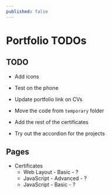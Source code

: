 ```yaml
---
published: false
---
```


# Portfolio TODOs

## TODO

* Add icons
* Test on the phone
* Update portfolio link on CVs
* Move the code from `temporary` folder

* Add the rest of the certificates
* Try out the accordion for the projects

## Pages

* Certificates
  * Web Layout - Basic - ?
  * JavaScript - Advanced - ?
  * JavaScript - Basic - ?
